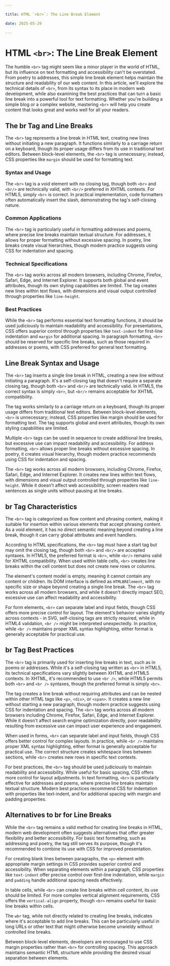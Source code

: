 ```yaml
---

title: HTML `<br>`: The Line Break Element

date: 2025-05-29

---
```



# HTML `<br>`: The Line Break Element

The humble `<br>` tag might seem like a minor player in the world of HTML, but its influence on text formatting and accessibility can't be overstated. From poetry to addresses, this simple line break element helps maintain the structure and readability of our web content. In this article, we'll explore the technical details of `<br>`, from its syntax to its place in modern web development, while also examining the best practices that can turn a basic line break into a powerful tool for text formatting. Whether you're building a simple blog or a complex website, mastering `<br>` will help you create content that looks great and works well for all your readers.


## The br Tag and Line Breaks

The `<br>` tag represents a line break in HTML text, creating new lines without initiating a new paragraph. It functions similarly to a carriage return on a keyboard, though its proper usage differs from its use in traditional text editors. Between block-level elements, the `<br>` tag is unnecessary; instead, CSS properties like `margin` should be used for formatting text.


### Syntax and Usage

The `<br>` tag is a void element with no closing tag, though both `<br>` and `<br/>` are technically valid, with `<br/>` preferred in XHTML contexts. For HTML5, simply `<br>` is correct. In practical implementation, code formatters often automatically insert the slash, demonstrating the tag's self-closing nature.


### Common Applications

The `<br>` tag is particularly useful in formatting addresses and poems, where precise line breaks maintain textual structure. For addresses, it allows for proper formatting without excessive spacing. In poetry, line breaks create visual hierarchies, though modern practice suggests using CSS for indentation and spacing.


### Technical Specifications

The `<br>` tag works across all modern browsers, including Chrome, Firefox, Safari, Edge, and Internet Explorer. It supports both global and event attributes, though its own styling capabilities are limited. The tag creates new lines within text flows, with dimensions and visual output controlled through properties like `line-height`.


### Best Practices

While the `<br>` tag performs essential text formatting functions, it should be used judiciously to maintain readability and accessibility. For presentations, CSS offers superior control through properties like `text-indent` for first-line indentation and `margin` for additional spacing. In paragraph formatting, `<br>` should be reserved for specific line breaks, such as those required in addresses or poems, with CSS preferred for general text formatting.


## Line Break Syntax and Usage

The `<br>` tag inserts a single line break in HTML, creating a new line without initiating a paragraph. It's a self-closing tag that doesn't require a separate closing tag, though both `<br>` and `<br/>` are technically valid. In HTML5, the correct syntax is simply `<br>`, but `<br/>` remains acceptable for XHTML compatibility.

The tag works similarly to a carriage return on a keyboard, though its proper usage differs from traditional text editors. Between block-level elements, `<br>` is unnecessary; instead, CSS properties like margin should be used for formatting text. The tag supports global and event attributes, though its own styling capabilities are limited.

Multiple `<br>` tags can be used in sequence to create additional line breaks, but excessive use can impact readability and accessibility. For address formatting, `<br>` allows proper line breaks without excessive spacing. In poetry, it creates visual hierarchy, though modern practice recommends using CSS for indentation and spacing.

The `<br>` tag works across all modern browsers, including Chrome, Firefox, Safari, Edge, and Internet Explorer. It creates new lines within text flows, with dimensions and visual output controlled through properties like `line-height`. While it doesn't affect web accessibility, screen readers read sentences as single units without pausing at line breaks.


## br Tag Characteristics

The `<br>` tag is categorized as flow content and phrasing content, making it suitable for insertion within various elements that accept phrasing content. As a void element, it has no direct semantic meaning beyond creating a line break, though it can carry global attributes and event handlers.

According to HTML specifications, the `<br>` tag must have a start tag but may omit the closing tag, though both `<br>` and `<br/>` are accepted syntaxes. In HTML5, the preferred format is `<br>`, while `<br/>` remains valid for XHTML compatibility. When used within table cells, `<br>` creates line breaks within the cell content but does not create new rows or columns.

The element's content model is empty, meaning it cannot contain any content or children. Its DOM interface is defined as `HTMLBRElement`, with no specific size or shape beyond creating a single line break. The `<br>` tag works across all modern browsers, and while it doesn't directly impact SEO, excessive use can affect readability and accessibility.

For form elements, `<br>` can separate label and input fields, though CSS offers more precise control for layout. The element's behavior varies slightly across contexts - in SVG, self-closing tags are strictly required, while in HTML4 validation, `<br />` might be interpreted unexpectedly. In practice, while `<br />` maintains proper XML syntax highlighting, either format is generally acceptable for practical use.


## br Tag Best Practices

The `<br>` tag is primarily used for inserting line breaks in text, such as in poems or addresses. While it's a self-closing tag written as `<br>` in HTML5, its technical specifications vary slightly between XHTML and HTML5 contexts. In XHTML, it's recommended to use `<br />`, while HTML5 permits both `<br>` and `<br />` syntaxes, though the preferred format is simply `<br>`.

The tag creates a line break without requiring attributes and can be nested within other HTML tags like `<p>`, `<div>`, or `<span>`. It creates a new line without starting a new paragraph, though modern practice suggests using CSS for indentation and spacing. The `<br>` tag works across all modern browsers including Chrome, Firefox, Safari, Edge, and Internet Explorer. While it doesn't affect search engine optimization directly, poor readability resulting from excessive use can impact user experience and engagement.

When used in forms, `<br>` can separate label and input fields, though CSS offers better control for complex layouts. In practice, while `<br />` maintains proper XML syntax highlighting, either format is generally acceptable for practical use. The correct structure creates whitespace lines between sections, while `<br>` creates new rows in specific text contexts.

For best practices, the `<br>` tag should be used judiciously to maintain readability and accessibility. While useful for basic spacing, CSS offers more control for layout adjustments. In text formatting, `<br>` is particularly effective for addresses and poems, where precise line breaks maintain textual structure. Modern best practices recommend CSS for indentation with properties like text-indent, and for additional spacing with margin and padding properties.


## Alternatives to br for Line Breaks

While the `<br>` tag remains a valid method for creating line breaks in HTML, modern web development often suggests alternatives that offer greater flexibility and better accessibility. For basic text formatting, such as addressing and poetry, the tag still serves its purpose, though it's recommended to combine its use with CSS for improved presentation.

For creating blank lines between paragraphs, the `<p>` element with appropriate margin settings in CSS provides superior control and accessibility. When separating elements within a paragraph, CSS properties like `text-indent` offer precise control over first-line indentation, while `margin` and `padding` handle additional spacing needs effectively.

In table cells, while `<br>` can create line breaks within cell content, its use should be limited. For more complex vertical alignment requirements, CSS offers the `vertical-align` property, though `<br>` remains useful for basic line breaks within cells.

The `wbr` tag, while not directly related to creating line breaks, indicates where it's acceptable to add line breaks. This can be particularly useful in long URLs or other text that might otherwise become unwieldy without controlled line breaks.

Between block-level elements, developers are encouraged to use CSS margin properties rather than `<br>` for controlling spacing. This approach maintains semantic HTML structure while providing the desired visual separation between elements.

